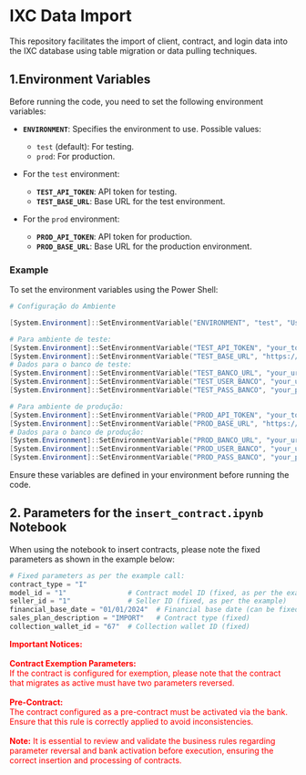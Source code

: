 # IXC Data Import

This repository facilitates the import of client, contract, and login data into the IXC database using table migration or data pulling techniques.

## 1.Environment Variables

Before running the code, you need to set the following environment variables:

- **`ENVIRONMENT`**: Specifies the environment to use. Possible values:
  - `test` (default): For testing.
  - `prod`: For production.

- For the `test` environment:
  - **`TEST_API_TOKEN`**: API token for testing.
  - **`TEST_BASE_URL`**: Base URL for the test environment.

- For the `prod` environment:
  - **`PROD_API_TOKEN`**: API token for production.
  - **`PROD_BASE_URL`**: Base URL for the production environment.

### Example

To set the environment variables using the Power Shell:

```powershell
# Configuração do Ambiente

[System.Environment]::SetEnvironmentVariable("ENVIRONMENT", "test", "User")  # ou "prod" para produção

# Para ambiente de teste:
[System.Environment]::SetEnvironmentVariable("TEST_API_TOKEN", "your_token", "User")
[System.Environment]::SetEnvironmentVariable("TEST_BASE_URL", "https://teste.com.br", "User")
# Dados para o banco de teste:
[System.Environment]::SetEnvironmentVariable("TEST_BANCO_URL", "your_url", "User")
[System.Environment]::SetEnvironmentVariable("TEST_USER_BANCO", "your_user_base", "User")
[System.Environment]::SetEnvironmentVariable("TEST_PASS_BANCO", "your_pass_base", "User")

# Para ambiente de produção:
[System.Environment]::SetEnvironmentVariable("PROD_API_TOKEN", "your_token", "User")
[System.Environment]::SetEnvironmentVariable("PROD_BASE_URL", "https://prod.com.br", "User")
# Dados para o banco de produção:
[System.Environment]::SetEnvironmentVariable("PROD_BANCO_URL", "your_url", "User")
[System.Environment]::SetEnvironmentVariable("PROD_USER_BANCO", "your_user_base", "User")
[System.Environment]::SetEnvironmentVariable("PROD_PASS_BANCO", "your_pass_base", "User")
```

Ensure these variables are defined in your environment before running the code.


## 2. Parameters for the `insert_contract.ipynb` Notebook

When using the notebook to insert contracts, please note the fixed parameters as shown in the example below:

```python
# Fixed parameters as per the example call:
contract_type = "I"
model_id = "1"               # Contract model ID (fixed, as per the example)
seller_id = "1"              # Seller ID (fixed, as per the example)
financial_base_date = "01/01/2024"  # Financial base date (can be fixed or calculated according to your rules)
sales_plan_description = "IMPORT"   # Contract type (fixed)
collection_wallet_id = "67"  # Collection wallet ID (fixed)
```

<div style="color: red;">
  <strong>Important Notices:</strong><br><br>
  <strong>Contract Exemption Parameters:</strong><br>
  If the contract is configured for exemption, please note that the contract that migrates as active must have two parameters reversed.<br><br>
  <strong>Pre-Contract:</strong><br>
  The contract configured as a pre-contract must be activated via the bank. Ensure that this rule is correctly applied to avoid inconsistencies.<br><br>
  <strong>Note:</strong> It is essential to review and validate the business rules regarding parameter reversal and bank activation before execution, ensuring the correct insertion and processing of contracts.
</div>
